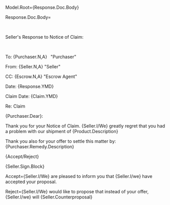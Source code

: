 Model.Root={Response.Doc.Body}

Response.Doc.Body=<p>&#8194;</p><p>Seller's Response to Notice of Claim:</p><p>&#8194;</p><p>To: {Purchaser.N,A} &#8194;"Purchaser"</p><p>From: {Seller.N,A} "Seller"</p>	<p>CC: {Escrow.N,A} "Escrow Agent"</p><p>Date: {Response.YMD}</p><p>Claim Date: {Claim.YMD}</p><p>Re: Claim</p><p> {Purchaser.Dear}:</p><p>Thank you for your Notice of Claim.  {Seller.I/We} greatly regret that you had a problem with our shipment of {Product.Description}  </p><p>Thank you also for your offer to settle this matter by: {Purchaser.Remedy.Description}  <p>{Accept/Reject}</p><p></p><p>{Seller.Sign.Block}</p>
	        
Accept={Seller.I/We} are pleased to inform you that {Seller.I/we} have accepted your proposal.

Reject={Seller.I/We} would like to propose that instead of your offer, {Seller.I/we} will {Seller.Counterproposal}        